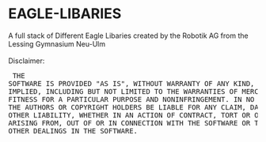 # EAGLE-LIBARIES
A full stack of Different Eagle Libaries created by the Robotik AG from the Lessing Gymnasium Neu-Ulm
<br> 
<br>
Disclaimer: 
<br> <pre>
THE SOFTWARE IS PROVIDED "AS IS", WITHOUT WARRANTY OF ANY KIND, EXPRESS OR
IMPLIED, INCLUDING BUT NOT LIMITED TO THE WARRANTIES OF MERCHANTABILITY,
FITNESS FOR A PARTICULAR PURPOSE AND NONINFRINGEMENT. IN NO EVENT SHALL THE
AUTHORS OR COPYRIGHT HOLDERS BE LIABLE FOR ANY CLAIM, DAMAGES OR OTHER
LIABILITY, WHETHER IN AN ACTION OF CONTRACT, TORT OR OTHERWISE, ARISING FROM,
OUT OF OR IN CONNECTION WITH THE SOFTWARE OR THE USE OR OTHER DEALINGS IN THE
SOFTWARE.
